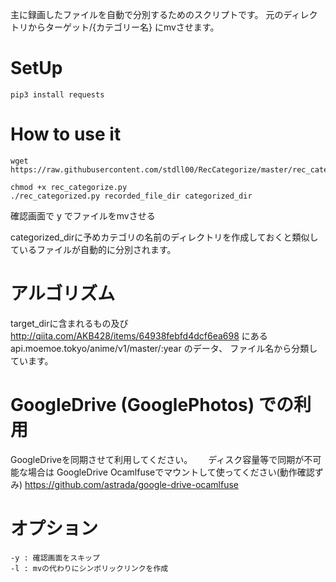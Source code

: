 主に録画したファイルを自動で分別するためのスクリプトです。
元のディレクトリからターゲット/{カテゴリー名} にmvさせます。

# SetUp   
```angular2html
pip3 install requests
```
  
# How to use it  
```
wget https://raw.githubusercontent.com/stdll00/RecCategorize/master/rec_categorize.py

chmod +x rec_categorize.py
./rec_categorized.py recorded_file_dir categorized_dir
```
確認画面で y でファイルをmvさせる  

categorized_dirに予めカテゴリの名前のディレクトリを作成しておくと類似しているファイルが自動的に分別されます。


# アルゴリズム  
target_dirに含まれるもの及び
http://qiita.com/AKB428/items/64938febfd4dcf6ea698
にあるapi.moemoe.tokyo/anime/v1/master/:year 
のデータ、
ファイル名から分類しています。


# GoogleDrive (GooglePhotos) での利用  
GoogleDriveを同期させて利用してください。　　
ディスク容量等で同期が不可能な場合は
GoogleDrive Ocamlfuseでマウントして使ってください(動作確認ずみ)
https://github.com/astrada/google-drive-ocamlfuse

# オプション
```
-y : 確認画面をスキップ
-l : mvの代わりにシンボリックリンクを作成
```


